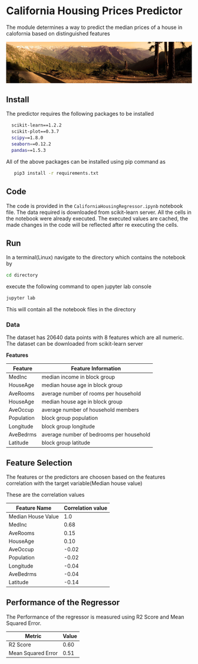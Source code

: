 
# California Housing Prices Predictor

The module determines a way to predict the median prices of a house in calofornia based on distinguished features


![Logo](https://github.com/Srisurya612/CaliforniaHousePricingPredictor/blob/main/img/dataset-cover.jpg)


## Install

The predictor requires the following packages to be installed

```bash
  scikit-learn==1.2.2
  scikit-plot==0.3.7
  scipy==1.8.0
  seaborn==0.12.2
  pandas==1.5.3
```
All of the above packages can be installed using pip command as

```bash
   pip3 install -r requirements.txt
```

    
## Code

The code is provided in the ```CaliforniaHousingRegressor.ipynb``` notebook file. The data required is downloaded from scikit-learn server. All the cells in the notebook were already executed. The executed values are cached, the made changes in the code will be reflected after re executing the cells.

## Run

In a terminal(Linux) navigate to the directory which contains the notebook by

``` bash
cd directory
```

execute the following command to open jupyter lab console

```bash
jupyter lab
 ```
This will contain all the notebook files in the directory

### Data

The dataset has 20640 data points with 8 features which are all numeric. The dataset can be downloaded from scikit-learn server

**Features**

| Feature| Feature Information|
|---|----------|
| MedInc  | median income in block group |
| HouseAge | median house age in block group|
| AveRooms | average number of rooms per household |
| HouseAge | median house age in block group |
| AveOccup | average number of household members |
| Population | block group population |
| Longitude | block group longitude |
| AveBedrms | average number of bedrooms per household |
| Latitude | block group latitude|


## Feature Selection
The features or the predictors are choosen based on the features correlation with the target variable(Median house value)

These are the correlation values

| Feature Name | Correlation value|
|----------|----------|
| Median House Value | 1.0 |
| MedInc | 0.68 |
| AveRooms | 0.15 |
| HouseAge | 0.10 |
| AveOccup | -0.02 |
| Population | -0.02 |
| Longitude | -0.04 |
| AveBedrms | -0.04 |
| Latitude | -0.14 |




## Performance of the Regressor

The Performance of the regressor is measured using R2 Score and Mean Squared Error.

| Metric | Value|
|----------|----------|
| R2 Score | 0.60 |
| Mean Squared Error | 0.51 |

